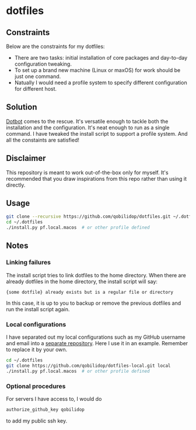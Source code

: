 # dotfiles

## Constraints

Below are the constraints for my dotfiles:
- There are two tasks: initial installation of core packages and day-to-day configuration tweaking.
- To set up a brand new machine (Linux or maxOS) for work should be just one command.
- Natually I would need a profile system to specify different configuration for different host.

## Solution

[Dotbot] comes to the rescue. It's versatile enough to tackle both the installation and the configuration. It's neat enough to run as a single command. I have tweaked the install script to support a profile system. And all the constaints are satisfied!

## Disclaimer

This repository is meant to work out-of-the-box only for myself. It's recommended that you draw inspirations from this repo rather than using it directly.

## Usage

```bash
git clone --recursive https://github.com/qobilidop/dotfiles.git ~/.dotfiles
cd ~/.dotfiles
./install.py pf.local.macos  # or other profile defined
```

## Notes

### Linking failures

The install script tries to link dotfiles to the home directory. When there are already dotfiles in the home directory, the install script will say:

```
{some dotfile} already exists but is a regular file or directory
```

In this case, it is up to you to backup or remove the previous dotfiles and run the install script again.

### Local configurations

I have separated out my local configurations such as my GitHub username and email into a [separate repository](https://github.com/qobilidop/dotfiles-local). Here I use it in an example. Remember to replace it by your own.

```bash
cd ~/.dotfiles
git clone https://github.com/qobilidop/dotfiles-local.git local
./install.py pf.local.macos  # or other profile defined
```

### Optional procedures

For servers I have access to, I would do

```sh
authorize_github_key qobilidop
```

to add my public ssh key.

[Dotbot]: https://github.com/anishathalye/dotbot
